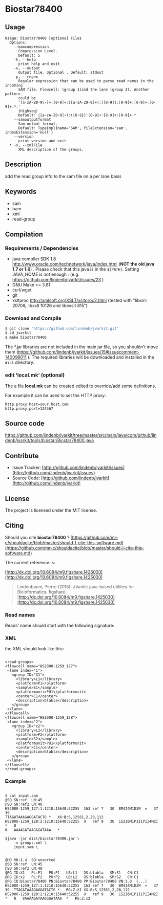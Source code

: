 # Biostar78400


## Usage

```
Usage: biostar78400 [options] Files
  Options:
    --bamcompression
      Compression Level.
      Default: 5
    -h, --help
      print help and exit
    -o, --output
      Output file. Optional . Default: stdout
    -p, --regex
      Regular expression that can be used to parse read names in the incoming 
      SAM file. Flowcell: (group 1)and the lane (group 2). Another pattern 
      could be 
      '[a-zA-Z0-9\-]+:[0-9]+:([a-zA-Z0-9]+):([0-9]):[0-9]+:[0-9]+:[0-9]+.*.' 
      (Highseq) 
      Default: ([a-zA-Z0-9]+):([0-9]):[0-9]+:[0-9]+:[0-9]+.*
    --samoutputformat
      Sam output format.
      Default: TypeImpl{name='SAM', fileExtension='sam', indexExtension='null'}
    --version
      print version and exit
  * -x, --xmlFile
      XML description of the groups.

```


## Description

add the read group info to the sam file on a per lane basis


## Keywords

 * sam
 * bam
 * xml
 * read-group


## Compilation

### Requirements / Dependencies

* java compiler SDK 1.8 http://www.oracle.com/technetwork/java/index.html (**NOT the old java 1.7 or 1.6**) . Please check that this java is in the `${PATH}`. Setting JAVA_HOME is not enough : (e.g: https://github.com/lindenb/jvarkit/issues/23 )
* GNU Make >= 3.81
* curl/wget
* git
* xsltproc http://xmlsoft.org/XSLT/xsltproc2.html (tested with "libxml 20706, libxslt 10126 and libexslt 815")


### Download and Compile

```bash
$ git clone "https://github.com/lindenb/jvarkit.git"
$ cd jvarkit
$ make biostar78400
```

The *.jar libraries are not included in the main jar file, so you shouldn't move them (https://github.com/lindenb/jvarkit/issues/15#issuecomment-140099011 ).
The required libraries will be downloaded and installed in the `dist` directory.

### edit 'local.mk' (optional)

The a file **local.mk** can be created edited to override/add some definitions.

For example it can be used to set the HTTP proxy:

```
http.proxy.host=your.host.com
http.proxy.port=124567
```
## Source code 

[https://github.com/lindenb/jvarkit/tree/master/src/main/java/com/github/lindenb/jvarkit/tools/biostar/Biostar78400.java
](https://github.com/lindenb/jvarkit/tree/master/src/main/java/com/github/lindenb/jvarkit/tools/biostar/Biostar78400.java
)
## Contribute

- Issue Tracker: [http://github.com/lindenb/jvarkit/issues](http://github.com/lindenb/jvarkit/issues)
- Source Code: [http://github.com/lindenb/jvarkit](http://github.com/lindenb/jvarkit)

## License

The project is licensed under the MIT license.

## Citing

Should you cite **biostar78400** ? [https://github.com/mr-c/shouldacite/blob/master/should-I-cite-this-software.md](https://github.com/mr-c/shouldacite/blob/master/should-I-cite-this-software.md)

The current reference is:

[http://dx.doi.org/10.6084/m9.figshare.1425030](http://dx.doi.org/10.6084/m9.figshare.1425030)

> Lindenbaum, Pierre (2015): JVarkit: java-based utilities for Bioinformatics. figshare.
> [http://dx.doi.org/10.6084/m9.figshare.1425030](http://dx.doi.org/10.6084/m9.figshare.1425030)





### Read names

Reads' name should start with the following signature:




### XML

the XML should look like this:


```

<read-groups>
<flowcell name="HS2000-1259_127">
 <lane index="1">
   <group ID="X1">
     <library>L1</library>
     <platform>P1</platform>
     <sample>S1</sample>
     <platformunit>PU1</platformunit>
     <center>C1</center>
     <description>blabla</description>
   </group>
 </lane>
</flowcell>
<flowcell name="HS2000-1259_128">
 <lane index="2">
   <group ID="x2">
     <library>L2</library>
     <platform>P2</platform>
     <sample>S2</sample>
     <platformunit>PU1</platformunit>
     <center>C1</center>
     <description>blabla</description>
   </group>
 </lane>
</flowcell>
</read-groups>

```




### Example



```

$ cat input.sam 
@SQ SN:ref  LN:45
@SQ SN:ref2 LN:40
HS2000-1259_127:1:1210:15640:52255  163 ref 7   30  8M4I4M1D3M  =   37  39  
TTAGATAAAGAGGATACTG *   XX:B:S,12561,2,20,112
HS2000-1259_128:2:1210:15640:52255  0   ref 9   30  1S2I6M1P1I1P1I4M2I  *   0   
0   AAAAGATAAGGGATAAA   *

$java -jar dist/biostar78400.jar \
    -x groups.xml \
    input.sam \
   

@HD VN:1.4  SO:unsorted
@SQ SN:ref  LN:45
@SQ SN:ref2 LN:40
@RG ID:X1   PL:P1   PU:P1   LB:L1   DS:blabla   SM:S1   CN:C1
@RG ID:x2   PL:P2   PU:P2   LB:L2   DS:blabla   SM:S2   CN:C1
@PG ID:Biostar78400 PN:Biostar78400 PP:Biostar78400 VN:1.0  (...)
HS2000-1259_127:1:1210:15640:52255  163 ref 7   30  8M4I4M1D3M  =   37  39  TTAGATAAAGAGGATACTG *   RG:Z:X1 XX:B:S,12561,2,20,112
HS2000-1259_128:2:1210:15640:52255  0   ref 9   30  1S2I6M1P1I1P1I4M2I  *   0   0AAAAGATAAGGGATAAA  *   RG:Z:x2

```





